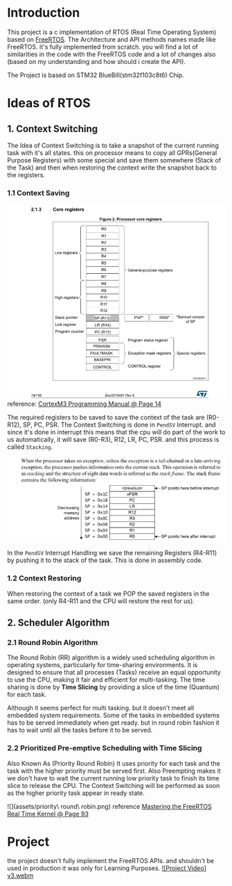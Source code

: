
# Introduction

This project is a c implementation of RTOS (Real Time Operating System) based on [FreeRTOS](https://www.freertos.org/). The Architecture and API methods names made like FreeRTOS. it's fully implemented from scratch. you will find a lot of similarities in the code with the FreeRTOS code and a lot of changes also (based on my understanding and how should i create the API).

The Project is based on STM32 BlueBill(stm32f103c8t6) Chip.


# Ideas of RTOS

## 1. Context Switching

The Idea of Context Switching is to take a snapshot of the current running task with it's all states. this on processor means to copy all GPRs(General Purpose Registers) with some special and save them somewhere (Stack of the Task) and then when restoring the context write the snapshot back to the registers.

### 1.1 Context Saving

![](assets/CoreRegisters.png)
reference: [CortexM3 Programming Manual @ Page 14](https://www.google.com/url?sa=t&source=web&rct=j&opi=89978449&url=https://www.st.com/resource/en/programming_manual/pm0056-stm32f10xxx20xxx21xxxl1xxxx-cortexm3-programming-manual-stmicroelectronics.pdf&ved=2ahUKEwiV44j9yIOJAxXQ9bsIHchnI8kQFnoECCIQAQ&usg=AOvVaw0BM1fJ-D5EHLBl8x8n6Nvo)

The required registers to be saved to save the context of the task are (R0-R12), SP, PC, PSR.
The Context Switching is done in `PendSV` Interrupt. and since it's done in interrupt this means that the cpu will do part of the work to us automatically, it will save (R0-R3), R12, LR, PC, PSR. and this process is called  `Stacking`.

![](assets/stacking.png)

In the `PendSV` Interrupt Handling we save the remaining Registers (R4-R11) by pushing it to the stack of the task. This is done in assembly code.

### 1.2 Context Restoring
When restoring the context of a task we POP the saved registers in the same order. (only R4-R11 and the CPU will restore the rest for us).


## 2. Scheduler Algorithm

### 2.1 Round Robin Algorithm

The Round Robin (RR) algorithm is a widely used scheduling algorithm in operating systems, particularly for time-sharing environments. It is designed to ensure that all processes (Tasks) receive an equal opportunity to use the CPU, making it fair and efficient for multi-tasking. The time sharing is done by **Time Slicing** by providing a slice of the time (Quantum) for each task.

Although it seems perfect for multi tasking. but it doesn't meet all embedded system requirements. Some of the tasks in embedded systems has to be served immediately when get ready. but in round robin fashion it has to wait until all the tasks before it to be served. 

### 2.2 Prioritized Pre-emptive Scheduling with Time Slicing

Also Known As (Priority Round Robin)
It uses priority for each task and the task with the higher priority must be served first. Also Preempting makes it we don't have to wait the current running low priority task to finish its time slice to release the CPU. The Context Switching will be performed as soon as the higher priority task appear in ready state.

![](assets/priority\ round\ robin.png)
reference [Mastering the FreeRTOS Real Time Kernel @ Page 93](https://www.google.com/url?sa=t&source=web&rct=j&opi=89978449&url=https://www.freertos.org/media/2018/161204_Mastering_the_FreeRTOS_Real_Time_Kernel-A_Hands-On_Tutorial_Guide.pdf&ved=2ahUKEwinmIrM04OJAxWoTKQEHcA1EZUQFnoECBYQAQ&usg=AOvVaw1MS5-TOFoSISa1k5GrZStM)



# Project
the project doesn't fully implement the FreeRTOS APIs. and shouldn't be used in production it was only for Learning Purposes.
[![Project Video]](https://github.com/A7m3dSabry/RTOS-Implementation-from-Scratch/blob/213780d84df4c1e824a9c1b6e69d9fbb2a4154fa/assets/v3.webm)
[v3.webm](https://github.com/user-attachments/assets/45bd164b-7d40-494a-b344-e0d09f318bf4)
